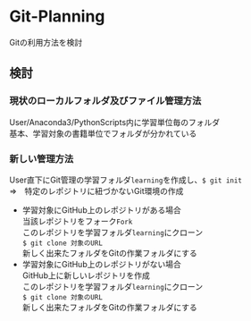 # Git-Planning
Gitの利用方法を検討

## 検討 

### 現状のローカルフォルダ及びファイル管理方法
User/Anaconda3/PythonScripts内に学習単位毎のフォルダ  
基本、学習対象の書籍単位でフォルダが分かれている

### 新しい管理方法
User直下にGit管理の学習フォルダ`learning`を作成し、`$ git init`  
⇒　特定のレポジトリに紐づかないGit環境の作成  

- 学習対象にGitHub上のレポジトリがある場合  
  当該レポジトリをフォーク`Fork`  
  このレポジトリを学習フォルダ`learning`にクローン  
  `$ git clone 対象のURL`  
  新しく出来たフォルダをGitの作業フォルダにする
- 学習対象にGitHub上のレポジトリがない場合  
  GitHub上に新しいレポジトリを作成  
  このレポジトリを学習フォルダ`learning`にクローン  
  `$ git clone 対象のURL`  
  新しく出来たフォルダをGitの作業フォルダにする
